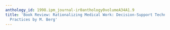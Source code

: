```yaml
---
anthology_id: 1998.ipm_journal-ir0anthology0volumeA34A1.9
title: 'Book Review: Rationalizing Medical Work: Decision-Support Techniques and Medical
  Practices by M. Berg'
---
```

